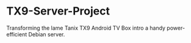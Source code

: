 # TX9-Server-Project
Transforming the lame Tanix TX9 Android TV Box intro a handy power-efficient Debian server.
